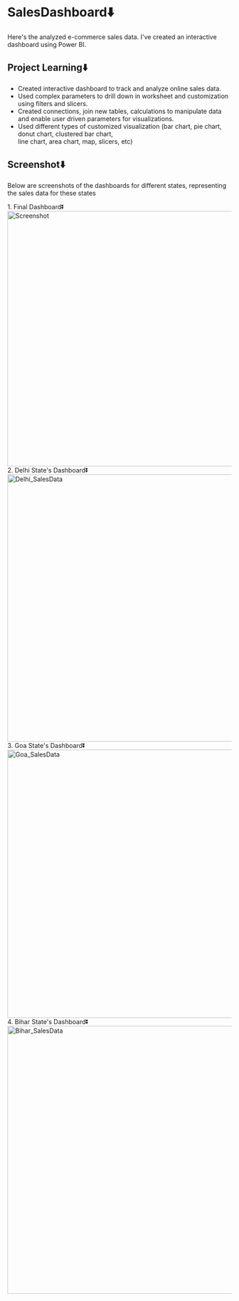 # SalesDashboard⬇️
<p>Here's the analyzed e-commerce sales data. I've created an interactive dashboard using Power BI.</p>

## Project Learning⬇️
* Created interactive dashboard to track and analyze online sales data.
* Used complex parameters to drill down in worksheet and customization using filters and slicers.
* Created connections, join new tables, calculations to manipulate data and enable user driven parameters for visualizations.
* Used different types of customized visualization (bar chart, pie chart, donut chart, clustered bar chart, <br>
  line chart, area chart, map, slicers, etc)

## Screenshot⬇️
<p>Below are screenshots of the dashboards for different states, representing the sales data for these states</p>
1. Final Dashboard⏬<br>
<img width="574" alt="Screenshot" src="https://github.com/Faisal-khann/SalesDashboard/assets/119971851/3847a643-07a6-41d7-87f3-3b9b1fe4244d"><br>
2. Delhi State's Dashboard⏬<br>
<img width="601" alt="Delhi_SalesData" src="https://github.com/Faisal-khann/SalesDashboard/assets/119971851/791feac8-ca32-4a0e-af80-78127fdbe87b">
<br>
3. Goa State's Dashboard⏬<br>
<img width="603" alt="Goa_SalesData" src="https://github.com/Faisal-khann/SalesDashboard/assets/119971851/fef8bcda-823c-44a1-a441-59700b58b58d">
<br>
4. Bihar State's Dashboard⏬<br>
<img width="602" alt="Bihar_SalesData" src="https://github.com/Faisal-khann/SalesDashboard/assets/119971851/a160006f-2f76-45fb-88b5-f402916783a9">


